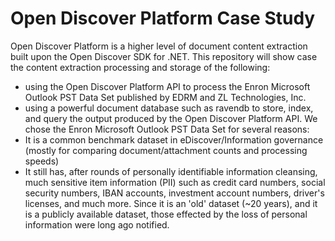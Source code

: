 # Open Discover Platform Case Study
Open Discover Platform is a higher level of document content extraction built upon the Open Discover SDK for .NET. This repository will show case the content extraction processing and storage of the following:
- using the Open Discover Platform API to process the Enron Microsoft Outlook PST Data Set published by EDRM and ZL Technologies, Inc.  
- using a powerful document database such as ravendb to store, index, and query the output produced by the Open Discover Platform API.
We chose the Enron Microsoft Outlook PST Data Set for several reasons:
- It is a common benchmark dataset in eDiscover/Information governance (mostly for comparing document/attachment counts and processing speeds)
- It still has, after rounds of personally identifiable information cleansing, much sensitive item information (PII) such as credit card numbers, social security numbers, IBAN accounts, investment account numbers, driver's licenses, and much more. Since it is an 'old' dataset (~20 years), and it is a publicly available dataset, those effected by the loss of personal information were long ago notified.
